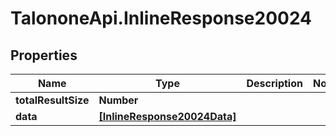 # TalononeApi.InlineResponse20024

## Properties
Name | Type | Description | Notes
------------ | ------------- | ------------- | -------------
**totalResultSize** | **Number** |  | 
**data** | [**[InlineResponse20024Data]**](InlineResponse20024Data.md) |  | 



